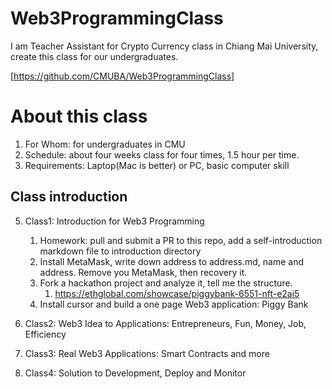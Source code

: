 # Web3ProgrammingClass
I am Teacher Assistant for Crypto Currency class in Chiang Mai University, create this class for our undergraduates.

[https://github.com/CMUBA/Web3ProgrammingClass]
# About this class
1. For Whom: for undergraduates in CMU
2. Schedule: about four weeks class for four times, 1.5 hour per time.
3. Requirements: Laptop(Mac is better) or PC, basic computer skill

## Class introduction
5. Class1: Introduction for Web3 Programming
	1. Homework: pull and submit a PR to this repo, add a self-introduction markdown file to introduction directory
	2. Install MetaMask, write down address to address.md, name and address. Remove you MetaMask, then recovery it.
	3. Fork a hackathon project and analyze it, tell me the structure.
		1. https://ethglobal.com/showcase/piggybank-6551-nft-e2ai5
	4. Install cursor and build a one page Web3 application: Piggy Bank
	
6. Class2: Web3 Idea to Applications: Entrepreneurs,  Fun, Money, Job, Efficiency
7. Class3: Real Web3 Applications: Smart Contracts and more
8. Class4: Solution to Development, Deploy and Monitor
